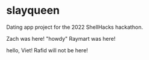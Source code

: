 # slayqueen
Dating app project for the 2022 ShellHacks hackathon.

Zach was here!
"howdy"
Raymart was here!

hello, Viet!
Rafid will not be here! 
